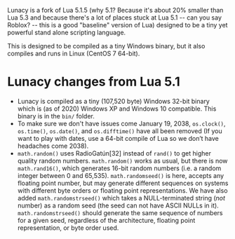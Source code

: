 Lunacy is a fork of Lua 5.1.5 (why 5.1?  Because it's about 20% smaller than
Lua 5.3 and because there's a lot of places stuck at Lua 5.1 -- can you 
say Roblox? -- this is a good "baseline" version of Lua) designed to
be a tiny yet powerful stand alone scripting language.

This is designed to be compiled as a tiny Windows binary, but it also
compiles and runs in Linux (CentOS 7 64-bit).

# Lunacy changes from Lua 5.1

* Lunacy is compiled as a tiny (107,520 byte) Windows 32-bit binary
  which is (as of 2020) Windows XP and Windows 10 compatible.  This
  binary is in the `bin/` folder.
* To make sure we don't have issues come January 19, 2038, `os.clock()`,
  `os.time()`, `os.date()`, and `os.difftime()` have all been removed
  (If you want to play with dates, use a 64-bit compile of Lua so we don’t
   have headaches come 2038).
* `math.random()` uses RadioGatún[32] instead of `rand()` to get higher
  quality random numbers.  `math.random()` works as usual, but there is
  now `math.rand16()`, which generates 16-bit random
  numbers (i.e. a random integer between 0 and 65,535). 
  `math.randomseed()` is here, accepts any floating point number,
  but may generate different sequences on 
  systems with different byte orders or floating point representations.
  We have also added `math.randomstrseed()` 
  which takes a NULL-terminated string (*not* number) as a random seed 
  (the seed can not have ASCII NULLs in it).  `math.randomstrseed()` should
  generate the same sequence of numbers for a given seed, regardless of
  the architecture, floating point representation, or byte order used.

